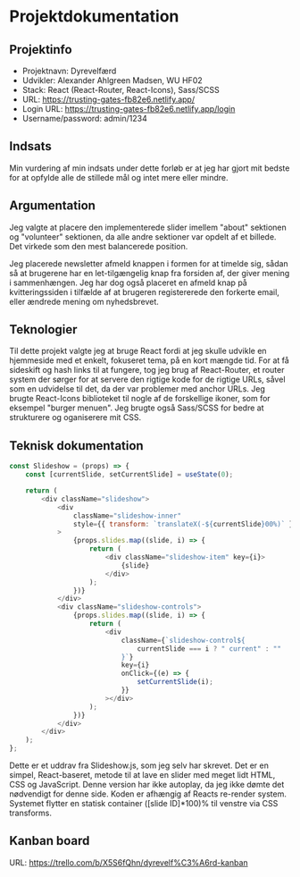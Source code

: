 # Projektdokumentation
## Projektinfo
- Projektnavn: Dyrevelfærd
- Udvikler: Alexander Ahlgreen Madsen, WU HF02
- Stack: React (React-Router, React-Icons), Sass/SCSS
- URL: https://trusting-gates-fb82e6.netlify.app/
- Login URL: https://trusting-gates-fb82e6.netlify.app/login
- Username/password: admin/1234

## Indsats
Min vurdering af min indsats under dette forløb er at jeg har gjort mit bedste for at opfylde alle de stillede mål og intet mere eller mindre.

## Argumentation
Jeg valgte at placere den implementerede slider imellem "about" sektionen og "volunteer" sektionen, da alle andre sektioner var opdelt af et billede. Det virkede som den mest balancerede position.

Jeg placerede newsletter afmeld knappen i formen for at timelde sig, sådan så at brugerene har en let-tilgængelig knap fra forsiden af, der giver mening i sammenhængen. Jeg har dog også placeret en afmeld knap på kvitteringssiden i tilfælde af at brugeren registererede den forkerte email, eller ændrede mening om nyhedsbrevet.

## Teknologier
Til dette projekt valgte jeg at bruge React fordi at jeg skulle udvikle en hjemmeside med et enkelt, fokuseret tema, på en kort mængde tid. For at få sideskift og hash links til at fungere, tog jeg brug af React-Router, et router system der sørger for at servere den rigtige kode for de rigtige URLs, såvel som en udvidelse til det, da der var problemer med anchor URLs. Jeg brugte React-Icons biblioteket til nogle af de forskellige ikoner, som for eksempel "burger menuen". Jeg brugte også Sass/SCSS for bedre at strukturere og oganiserere mit CSS.

## Teknisk dokumentation
```js
const Slideshow = (props) => {
    const [currentSlide, setCurrentSlide] = useState(0);

    return (
        <div className="slideshow">
            <div
                className="slideshow-inner"
                style={{ transform: `translateX(-${currentSlide}00%)` }}
            >
                {props.slides.map((slide, i) => {
                    return (
                        <div className="slideshow-item" key={i}>
                            {slide}
                        </div>
                    );
                })}
            </div>
            <div className="slideshow-controls">
                {props.slides.map((slide, i) => {
                    return (
                        <div
                            className={`slideshow-control${
                                currentSlide === i ? " current" : ""
                            }`}
                            key={i}
                            onClick={(e) => {
                                setCurrentSlide(i);
                            }}
                        ></div>
                    );
                })}
            </div>
        </div>
    );
};
```
Dette er et uddrav fra Slideshow.js, som jeg selv har skrevet. Det er en simpel, React-baseret, metode til at lave en slider med meget lidt HTML, CSS og JavaScript. Denne version har ikke autoplay, da jeg ikke dømte det nødvendigt for denne side. Koden er afhængig af Reacts re-render system. Systemet flytter en statisk container (\[slide ID\]*100)% til venstre via CSS transforms.

## Kanban board
URL: https://trello.com/b/X5S6fQhn/dyrevelf%C3%A6rd-kanban